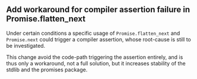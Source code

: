 ## Add workaround for compiler assertion failure in Promise.flatten_next

Under certain conditions a specific usage of `Promise.flatten_next` and `Promise.next` could
trigger a compiler assertion, whose root-cause is still to be investigated. 

This change avoid the code-path triggering the assertion entirely, and is thus only a workaround, not a full solution, but it increases stability of the stdlib and the promises package.
